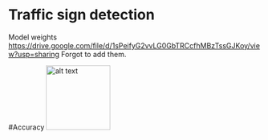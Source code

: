 # Traffic sign detection 

Model weights
https://drive.google.com/file/d/1sPeifyG2vvLG0GbTRCcfhMBzTssGJKoy/view?usp=sharing
Forgot to add them.

 #Accuracy
<img src="https://raw.githubusercontent.com/grvbhosale/aiauto/main/accuracy.jpeg.png" alt="alt text" width="128" height="128">
